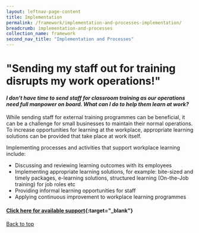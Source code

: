```yaml
---
layout: leftnav-page-content
title: Implementation
permalink: /framework/implementation-and-processes-implementation/
breadcrumb: implementation-and-processes
collection_name: framework
second_nav_title: "Implementation and Processes"
---
```



# **"Sending my staff out for training disrupts my work operations!"**

		
#### *I don’t have time to send staff for classroom training as our operations need full manpower on board. What can I do to help them learn at work?* 

While sending staff for external training programmes can be beneficial, it can be a challenge for small businesses to maintain their normal operations. To increase opportunities for learning at the workplace, appropriate learning solutions can be provided that take place at work itself. 

Implementing processes and activities that support workplace learning include:

- Discussing and reviewing learning outcomes with its employees
- Implementing appropriate learning solutions, for example: bite-sized and timely packages, e-learning solutions, structured learning (On-the-Job training) for job roles etc
- Providing informal learning opportunities for staff
- Applying continuous improvement to workplace learning programmes



#### [Click here for available support](https://nyp-wpl-staging.netlify.com/framework/implementation-and-processes-support/){:target="_blank"}

[Back to top](#top)
